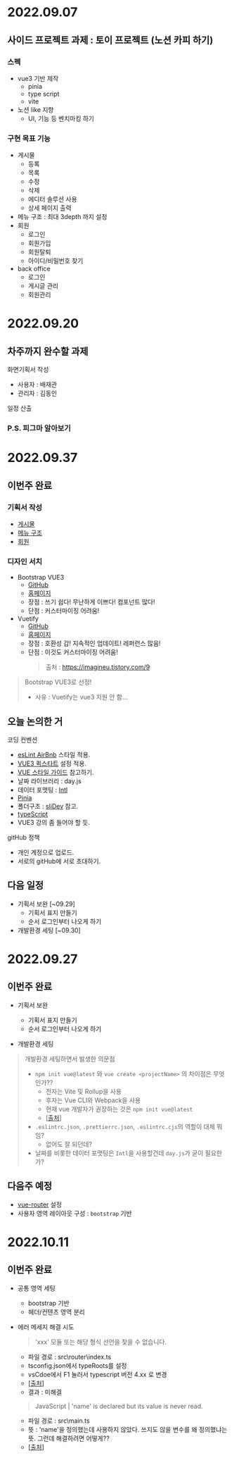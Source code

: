 # 2022.09.07

## 사이드 프로젝트 과제 : 토이 프로젝트 (노션 카피 하기)

### 스펙

- vue3 기반 제작
  - pinia
  - type script
  - vite
- 노션 like 지향
  - UI, 기능 등 벤치마킹 하기

### 구현 목표 기능

- 게시물
  - 등록
  - 목록
  - 수정
  - 삭제
  - 에디터 솔루션 사용
  - 상세 페이지 출력
- 메뉴 구조 : 최대 3depth 까지 설정
- 회원
  - 로그인
  - 회원가입
  - 회원탈퇴
  - 아이디/비밀번호 찾기
- back office
  - 로그인
  - 게시글 관리
  - 회원관리

# 2022.09.20

## 차주까지 완수할 과제

화면기획서 작성

- 사용자 : 배재관
- 관리자 : 김동인

일정 산출

### P.S. 피그마 알아보기

# 2022.09.37

## 이번주 완료

### 기획서 작성

- [게시물](https://ovenapp.io/view/WHwRP1YDqNT4NL8JGKslQCSrmNfgTTTZ#nUYuK)
- [메뉴 구조](https://ovenapp.io/view/WHwRP1YDqNT4NL8JGKslQCSrmNfgTTTZ/ytU7G)
- [회원](https://ovenapp.io/view/WHwRP1YDqNT4NL8JGKslQCSrmNfgTTTZ/nUYuK)

### 디자인 서치

- Bootstrap VUE3
  - [GitHub](https://github.com/cdmoro/bootstrap-vue-3)
  - [홈페이지](https://cdmoro.github.io/bootstrap-vue-3/)
  - 장점 : 쓰기 쉽다! 무난하게 이쁘다! 컴포넌트 많다!
  - 단점 : 커스터마이징 어려움!
- Vuetify
  - [GitHub](https://github.com/vuetifyjs/vuetify)
  - [홈페이지](https://vuetifyjs.com/en/)
  - 장점 : 호환성 갑! 지속적인 업데이트! 레퍼런스 많음!
  - 단점 : 이것도 커스터마이징 어려움!
    > 출처 : https://imagineu.tistory.com/9

> Bootstrap VUE3로 선정!
>
> - 사유 : Vuetify는 vue3 지원 안 함...

## 오늘 논의한 거

코딩 컨벤션

- [esLint AirBnb](https://velog.io/@jiseong/React-ESLint-Prettier-%EC%84%A4%EC%A0%95-airbnb-style-%EC%A0%81%EC%9A%A9) 스타일 적용.
- [VUE3 퀵스타트](https://vuejs.org/guide/quick-start.html#creating-a-vue-application) 설정 적용.
- [VUE 스타일 가이드](https://v3.ko.vuejs.org/style-guide/) 참고하기.
- 날짜 라이브러리 : day.js
- 데이터 포맷팅 : [Intl](https://www.daleseo.com/js-intl-api/)
- [Pinia](https://pinia.vuejs.org/)
- 폴더구조 : [sliDev](https://github.com/slidevjs/slidev) 참고.
- [typeScript](https://www.samsungsds.com/kr/insights/typescript.html)
- VUE3 강의 좀 들어야 할 듯.

gitHub 정책

- 개인 계정으로 업로드.
- 서로의 gitHub에 서로 초대하기.

## 다음 일정

- 기획서 보완 [~09.29]
  - 기획서 표지 만들기
  - 순서 로그인부터 나오게 하기
- 개발환경 세팅 [~09.30]

# 2022.09.27

## 이번주 완료

- 기획서 보완

  - 기획서 표지 만들기
  - 순서 로그인부터 나오게 하기

- 개발환경 세팅

> 개발환경 세팅하면서 발생한 의문점
>
> - `npm init vue@latest` 와 `vue create <projectName>` 의 차이점은 무엇인가??
>   - 전자는 Vite 및 Rollup을 사용
>   - 후자는 Vue CLI와 Webpack을 사용
>   - 현재 vue 개발자가 권장하는 것은 `npm init vue@latest`
>   - [[출처](https://stackoverflow.com/questions/72189662/npm-init-vuelatest-vs-vue-create-projectname-to-generate-a-new-project)]
> - `.eslintrc.json`, `.prettierrc.json`, `.eslintrc.cjs`의 역할이 대체 뭐임?
>   - 없어도 잘 되던데?
> - 날짜를 비롯한 데이터 포맷팅은 `Intl`을 사용할건데 `day.js`가 굳이 필요한가?

## 다음주 예정

- [vue-router](https://im-designloper.tistory.com/19) 설정
- 사용자 영역 레이아웃 구성 : `bootstrap` 기반

# 2022.10.11

## 이번주 완료

- 공통 영역 세팅

  - bootstrap 기반
  - 헤더/컨텐츠 영역 분리

- 에러 메세지 해결 시도

  > 'xxx' 모듈 또는 해당 형식 선언을 찾을 수 없습니다.

  - 파일 경로 : src\router\index.ts
  - tsconfig.json에서 typeRoots를 설정
  - vsCdoe에서 F1 눌러서 typescript 버전 4.xx 로 변경
  - [[출처](https://velog.io/@hyunjoong/%ED%83%80%EC%9E%85%EC%8A%A4%ED%81%AC%EB%A6%BD%ED%8A%B8-%EB%AA%A8%EB%93%88-%EC%97%90-%EB%8C%80%ED%95%9C-%EC%84%A0%EC%96%B8-%ED%8C%8C%EC%9D%BC%EC%9D%84-%EC%B0%BE%EC%9D%84-%EC%88%98-%EC%97%86%EC%8A%B5%EB%8B%88%EB%8B%A4)]
  - 결과 : 미해결

  > JavaScript | 'name' is declared but its value is never read.

  - 파일 경로 : src\main.ts
  - 뜻 : 'name'을 정의했는데 사용하지 않았다. 쓰지도 않을 변수를 왜 정의했냐는 뜻. 그런데 해결하려면 어떻게??
  - [[출처](https://am05307.tistory.com/76)]
